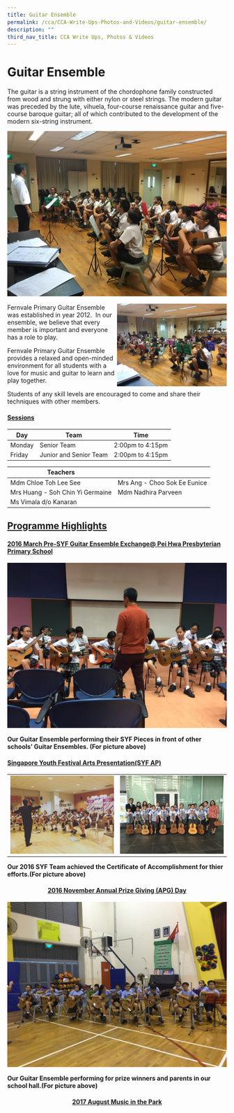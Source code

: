 ```yaml
---
title: Guitar Ensemble
permalink: /cca/CCA-Write-Ups-Photos-and-Videos/guitar-ensemble/
description: ""
third_nav_title: CCA Write Ups, Photos & Videos
---
```

# Guitar Ensemble
The guitar is a string instrument of the chordophone family constructed from wood and strung with either nylon or steel strings. The modern guitar was preceded by the lute, vihuela, four-course renaissance guitar and five-course baroque guitar; all of which contributed to the development of the modern six-string instrument.

![](/images/Cca/Guitar%20Ensemble/IMG_5514.jpg)


<img src="/images/Cca/Guitar%20Ensemble/IMG_5341.jpg" style="width:50%;float:right">
		 
Fernvale Primary Guitar Ensemble was established in year 2012.  In our ensemble, we believe that every member is important and everyone has a role to play.   

Fernvale Primary Guitar Ensemble provides a relaxed and open-minded environment for all students with a love for music and guitar to learn and play together.

Students of any skill levels are encouraged to come and share their techniques with other members.

#### <b><u>Sessions</u></b>

| Day    | Team                   | Time             |
|--------|------------------------|------------------|
| Monday | Senior Team            | 2:00pm to 4:15pm |
| Friday | Junior and Senior Team | 2:00pm to 4:15pm |

| Teachers                          |                               |
|-----------------------------------|-------------------------------|
| Mdm Chloe Toh Lee See             | Mrs Ang -  Choo Sok Ee Eunice |
| Mrs Huang -  Soh Chin Yi Germaine | Mdm Nadhira Parveen           |
| Ms Vimala d/o Kanaran             |                               |

## <b><u>Programme Highlights</u></b>

#### <b><u>2016 March Pre-SYF Guitar Ensemble Exchange@ Pei Hwa Presbyterian Primary School</u></b>

![](/images/Cca/Guitar%20Ensemble/IMG_4607.jpg)

**Our Guitar Ensemble performing their SYF Pieces in front of other schools’ Guitar Ensembles. (For picture above)**

#### <b><u>Singapore Youth Festival Arts Presentation(SYF AP)</u></b>

|   |   |
|---|---|
|  ![](/images/Cca/Guitar%20Ensemble/IMG_5529.jpg) |  ![](/images/Cca/Guitar%20Ensemble/IMG_5527.jpg) |


**Our 2016 SYF Team achieved the Certificate of Accomplishment for thier efforts.(For picture above)**

#### <center><b><u>2016 November Annual Prize Giving (APG) Day</u></b></center>

![](/images/Cca/Guitar%20Ensemble/IMG_5168.jpg)

**Our Guitar Ensemble performing for prize winners and parents in our school hall.(For picture above)**

#### <center><b><u>2017 August Music in the Park</u></b></center>